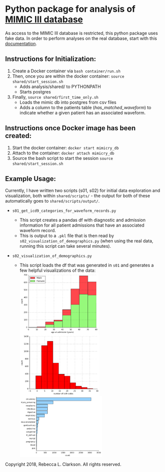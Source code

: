 # Python package for analysis of [MIMIC III database](https://mimic.physionet.org/)

As access to the MIMIC III database is restricted, this python package uses fake data. In order to perform analyses on the real database, start with this [documentation](docs/loading_real_mimic_db.md).

## Instructions for Initialization:
1. Create a Docker container via ```bash container/run.sh```
2. Then, once you are within the docker container: ```source shared/start_session.sh``` 
     * Adds analysis/shared/ to PYTHONPATH
     * Starts postgres
3. Finally, ```source shared/first_time_only.sh```
     * Loads the mimic db into postgres from csv files
     * Adds a column to the patients table (<i>has_matched_waveform</i>) to indicate whether a given patient has an associated waveform.

## Instructions once Docker image has been created:
1. Start the docker container: ```docker start mimicry_db```
2. Attach to the container: ```docker attach mimicry_db```
3. Source the bash script to start the session ```source shared/start_session.sh```

## Example Usage:
Currently, I have written two scripts (s01, s02) for initial data exploration and visualization, both within ```shared/scripts/``` - the output for both of these automatically goes to ```shared/scripts/output/```.
* ```s01_get_icd9_categories_for_waveform_records.py```
    * This script creates a pandas df with diagnostic and admission information for all patient admissions that have an associated waveform record.  
    * This is output to a ```.pkl``` file that is then read by ```s02_visualization_of_demographics.py``` (when using the real data, running this script can take several minutes).

* ```s02_visualization_of_demographics.py``` 
    * This script loads the df that was generated in ```s01``` and generates a few helpful visualizations of the data:
<img src="https://github.com/RebeccaClarkson/mimicry-db/blob/master/docs/output/s02_age_and_gender_at_admission.png" align="center" height="200" ></a>
<img src="https://github.com/RebeccaClarkson/mimicry-db/blob/master/docs/output/s02_number_of_icd9_codes_full_df.png" align="center" height="200" ></a>
<img src="https://github.com/RebeccaClarkson/mimicry-db/blob/master/docs/output/s02_disease_category.png" align="center" height="200" ></a>

Copyright 2018, Rebecca L. Clarkson. All rights reserved.
